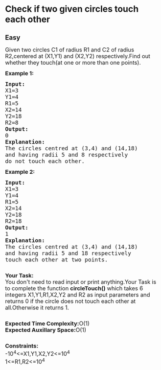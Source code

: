 # Check if two given circles touch each other
## Easy
<div class="problems_problem_content__Xm_eO"><p><span style="font-size:18px">Given two circles C1 of radius R1 and C2 of radius R2,centered at (X1,Y1) and (X2,Y2) respectively.Find out whether they touch(at one or more than one points).</span></p>

<p><span style="font-size:18px"><strong>Example 1:</strong></span></p>

<pre><span style="font-size:18px"><strong>Input:</strong>
X1=3
Y1=4
R1=5
X2=14
Y2=18
R2=8
<strong>Output:</strong>
0
<strong>Explanation:</strong>
The circles centred at (3,4) and (14,18)
and having radii 5 and 8 respectively
do not touch each other.</span></pre>

<p><span style="font-size:18px"><strong>Example 2:</strong></span></p>

<pre><span style="font-size:18px"><strong>Input:</strong>
X1=3
Y1=4
R1=5
X2=14
Y2=18
R2=18
<strong>Output:</strong>
1
<strong>Explanation:</strong>
The circles centred at (3,4) and (14,18)
and having radii 5 and 18 respectively
touch each other at two points.</span></pre>

<p><br>
<span style="font-size:18px"><strong>Your Task:</strong><br>
You don't need to read input or print anything.Your Task is to complete the function <strong>circleTouch()</strong> which takes 6 integers X1,Y1,R1,X2,Y2 and R2 as input parameters and returns 0 if the circle does not touch each other at all.Otherwise it returns 1.</span></p>

<p><br>
<span style="font-size:18px"><strong>Expected Time Complexity:</strong>O(1)<br>
<strong>Expected Auxillary Space:</strong>O(1)</span></p>

<p><br>
<span style="font-size:18px"><strong>Constraints:</strong><br>
-10<sup>4</sup>&lt;=X1,Y1,X2,Y2&lt;=10<sup>4</sup><br>
1&lt;=R1,R2&lt;=10<sup>4</sup></span></p>
</div>